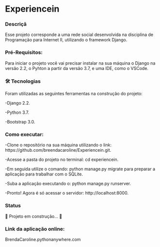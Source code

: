 <h1>Experiencein</h1>
<h3>Descriçã</h3>
<p>Esse projeto corresponde a uma rede social desenvolvida na disciplina de Programação para Internet II, utilizando o framework Django.</p>

<h3>Pré-Requisitos:</h3>
<p>Para iniciar o projeto você vai precisar instalar na sua máquina o Django na versão 2.2, o Pyhton a partir da versão 3.7, e uma IDE, como o VSCode. </p>

<h3> 🛠 Tecnologias </h3>
  
<p> Foram utilizadas as seguintes ferramentas na construção do projeto: </p>
<p> -Django 2.2. </p>
<p> -Python 3.7. </p>
<p> -Bootstrap 3.0. </p>


<h3>Como executar:</h3>
<p>-Clone o repositório na sua máquina utilizando o link: https://github.com/breendacaroline/Experiencein.git.</p>
<p>-Acesse a pasta do projeto no terminal: cd experiencein.</p>
<p>-Em seguida utilize o comando: python manage.py migrate para preparar a aplicação para trabalhar com o SQLite.</p>
<p>-Suba a aplicação executando o: python manage.py runserver. </p>
<p>-Pronto! Agora é só acessar o servidor: http://localhost:8000. </p>

<h3> Status</h3>
<p> 🚧 Projeto em construção...  🚧 </p>


<h3>Link da aplicação online: </h3> 
<p>BrendaCaroline.pythonanywhere.com</p>
